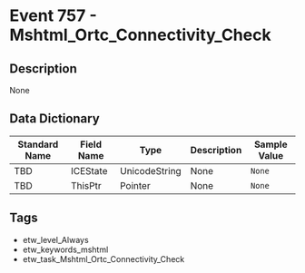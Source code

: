 # Event 757 - Mshtml_Ortc_Connectivity_Check

## Description
None

## Data Dictionary
|Standard Name|Field Name|Type|Description|Sample Value|
|---|---|---|---|---|
|TBD|ICEState|UnicodeString|None|`None`|
|TBD|ThisPtr|Pointer|None|`None`|

## Tags
* etw_level_Always
* etw_keywords_mshtml
* etw_task_Mshtml_Ortc_Connectivity_Check